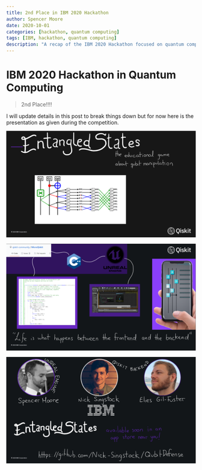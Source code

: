 ```yaml
---
title: 2nd Place in IBM 2020 Hackathon
author: Spencer Moore
date: 2020-10-01
categories: [hackathon, quantum computing]
tags: [IBM, hackathon, quantum computing]
description: "A recap of the IBM 2020 Hackathon focused on quantum computing innovations."
---
```


#  IBM 2020 Hackathon in Quantum Computing
> 2nd Place!!!!

I will update details in this post to break things down but for now here is the presentation as given during the competition.


![Intro Page](assets\img\posts\2020-q-hackathon-1.png)


![Concept Map](assets\img\posts\2020-q-hackathon-2.png)


![Team list](assets\img\posts\2020-q-hackathon-3.png)

